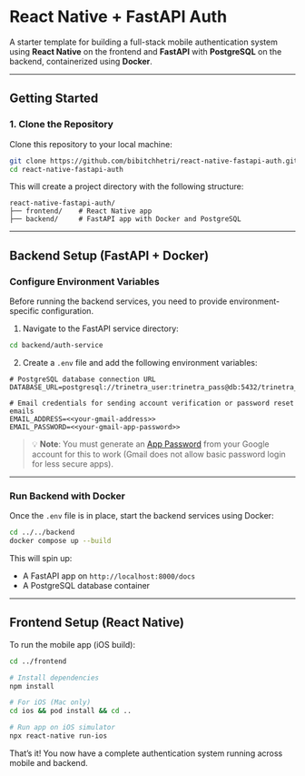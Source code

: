 # React Native + FastAPI Auth

A starter template for building a full-stack mobile authentication system using **React Native** on the frontend and **FastAPI** with **PostgreSQL** on the backend, containerized using **Docker**.

---

##  Getting Started

### 1. Clone the Repository

Clone this repository to your local machine:

```bash
git clone https://github.com/bibitchhetri/react-native-fastapi-auth.git
cd react-native-fastapi-auth
```

This will create a project directory with the following structure:

```
react-native-fastapi-auth/
├── frontend/    # React Native app
├── backend/     # FastAPI app with Docker and PostgreSQL
```

---

## Backend Setup (FastAPI + Docker)

### Configure Environment Variables

Before running the backend services, you need to provide environment-specific configuration.

1. Navigate to the FastAPI service directory:

```bash
cd backend/auth-service
```

2. Create a `.env` file and add the following environment variables:

```env
# PostgreSQL database connection URL
DATABASE_URL=postgresql://trinetra_user:trinetra_pass@db:5432/trinetra_db

# Email credentials for sending account verification or password reset emails
EMAIL_ADDRESS=<<your-gmail-address>>
EMAIL_PASSWORD=<<your-gmail-app-password>>
```

> 💡 **Note**: You must generate an [App Password](https://support.google.com/accounts/answer/185833?hl=en) from your Google account for this to work (Gmail does not allow basic password login for less secure apps).

---

### Run Backend with Docker

Once the `.env` file is in place, start the backend services using Docker:

```bash
cd ../../backend
docker compose up --build
```

This will spin up:
- A FastAPI app on `http://localhost:8000/docs`
- A PostgreSQL database container

---

## Frontend Setup (React Native)

To run the mobile app (iOS build):

```bash
cd ../frontend

# Install dependencies
npm install

# For iOS (Mac only)
cd ios && pod install && cd ..

# Run app on iOS simulator
npx react-native run-ios
```

That’s it! You now have a complete authentication system running across mobile and backend.

